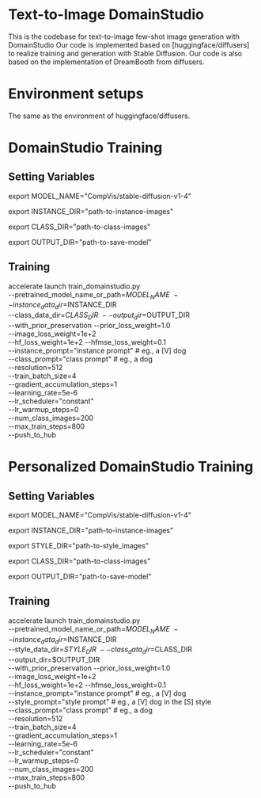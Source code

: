 # Text-to-Image DomainStudio

This is the codebase for text-to-image few-shot image generation with DomainStudio
Our code is implemented based on [huggingface/diffusers] to realize training and generation with Stable Diffusion.
Our code is also based on the implementation of DreamBooth from diffusers.

# Environment setups
The same as the environment of huggingface/diffusers.

# DomainStudio Training
## Setting Variables
export MODEL_NAME="CompVis/stable-diffusion-v1-4"

export INSTANCE_DIR="path-to-instance-images"

export CLASS_DIR="path-to-class-images"

export OUTPUT_DIR="path-to-save-model"

## Training
accelerate launch train_domainstudio.py \
  --pretrained_model_name_or_path=$MODEL_NAME  \
  --instance_data_dir=$INSTANCE_DIR \
  --class_data_dir=$CLASS_DIR \
  --output_dir=$OUTPUT_DIR \
  --with_prior_preservation --prior_loss_weight=1.0 \
  --image_loss_weight=1e+2 \
  --hf_loss_weight=1e+2 --hfmse_loss_weight=0.1 \
  --instance_prompt="instance prompt"   # eg., a [V] dog \
  --class_prompt="class prompt"  # eg., a dog \
  --resolution=512 \
  --train_batch_size=4 \
  --gradient_accumulation_steps=1 \
  --learning_rate=5e-6 \
  --lr_scheduler="constant" \
  --lr_warmup_steps=0 \
  --num_class_images=200 \
  --max_train_steps=800 \
  --push_to_hub

# Personalized DomainStudio Training
## Setting Variables
export MODEL_NAME="CompVis/stable-diffusion-v1-4"

export INSTANCE_DIR="path-to-instance-images"

export STYLE_DIR="path-to-style_images"

export CLASS_DIR="path-to-class-images"

export OUTPUT_DIR="path-to-save-model"

## Training
accelerate launch train_domainstudio.py \
  --pretrained_model_name_or_path=$MODEL_NAME  \
  --instance_data_dir=$INSTANCE_DIR \
  --style_data_dir=$STYLE_DIR \ 
  --class_data_dir=$CLASS_DIR \
  --output_dir=$OUTPUT_DIR \
  --with_prior_preservation --prior_loss_weight=1.0 \
  --image_loss_weight=1e+2 \
  --hf_loss_weight=1e+2 --hfmse_loss_weight=0.1 \
  --instance_prompt="instance prompt"  # eg., a [V] dog \
  --style_prompt="style prompt"  # eg., a [V] dog in the [S] style \
  --class_prompt="class prompt"  # eg., a dog \
  --resolution=512 \
  --train_batch_size=4 \
  --gradient_accumulation_steps=1 \
  --learning_rate=5e-6 \
  --lr_scheduler="constant" \
  --lr_warmup_steps=0 \
  --num_class_images=200 \
  --max_train_steps=800 \
  --push_to_hub


